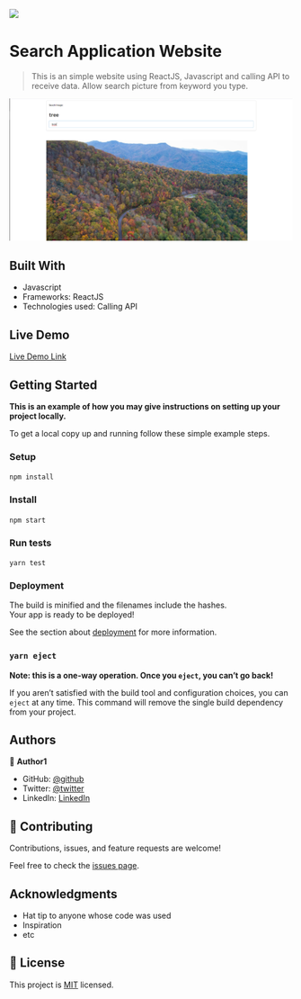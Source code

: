 ![](https://img.shields.io/badge/Microverse-blueviolet)

# Search Application Website
> This is an simple website using ReactJS, Javascript and calling API to receive data. Allow search picture from keyword you type.

![screenshot](./screenshot.png)


## Built With

- Javascript
- Frameworks: ReactJS
- Technologies used: Calling API

## Live Demo

[Live Demo Link](https://react-search-image.herokuapp.com/)


## Getting Started

**This is an example of how you may give instructions on setting up your project locally.**


To get a local copy up and running follow these simple example steps.

### Setup
`npm install`

### Install
`npm start`

### Run tests
`yarn test`

### Deployment
The build is minified and the filenames include the hashes.\
Your app is ready to be deployed!

See the section about [deployment](https://facebook.github.io/create-react-app/docs/deployment) for more information.

### `yarn eject`

**Note: this is a one-way operation. Once you `eject`, you can’t go back!**

If you aren’t satisfied with the build tool and configuration choices, you can `eject` at any time. This command will remove the single build dependency from your project.


## Authors

👤 **Author1**

- GitHub: [@github](https://github.com/2dtrung)
- Twitter: [@twitter](https://twitter.com/2dtrung)
- LinkedIn: [LinkedIn](https://linkedin.com/in/2dtrung)

## 🤝 Contributing

Contributions, issues, and feature requests are welcome!

Feel free to check the [issues page](../../issues/).

## Acknowledgments

- Hat tip to anyone whose code was used
- Inspiration
- etc

## 📝 License

This project is [MIT](./MIT.md) licensed.
